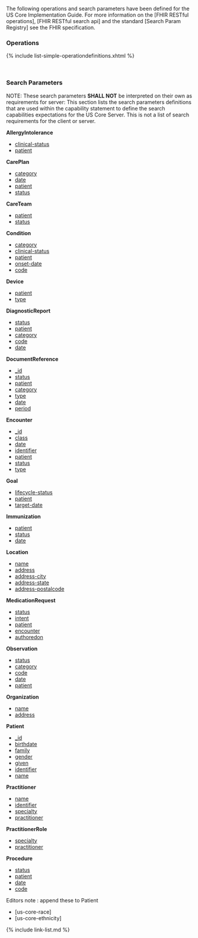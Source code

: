 The following operations and search parameters have been defined for the US Core Implementation Guide.  For more information on the [FHIR RESTful operations], [FHIR RESTful search api] and the standard [Search Param Registry] see the FHIR specification.

### Operations


  {% include list-simple-operationdefinitions.xhtml %}


<br />

### Search Parameters

NOTE: These search parameters **SHALL NOT** be interpreted on their own as requirements for server:
This section lists the search parameters definitions that are used within the capability statement to define the search capabilities expectations for the US Core Server.  This is not a list of search requirements for the client or server.


**AllergyIntolerance**
  - [clinical-status](SearchParameter-us-core-allergyintolerance-clinical-status.html)
  - [patient](SearchParameter-us-core-allergyintolerance-patient.html)

**CarePlan**
  - [category](SearchParameter-us-core-careplan-category.html)
  - [date](SearchParameter-us-core-careplan-date.html)
  - [patient](SearchParameter-us-core-careplan-patient.html)
  - [status](SearchParameter-us-core-careplan-status.html)

**CareTeam**
  - [patient](SearchParameter-us-core-careteam-patient.html)
  - [status](SearchParameter-us-core-careteam-status.html)

**Condition**
  - [category](SearchParameter-us-core-condition-category.html)
  - [clinical-status](SearchParameter-us-core-condition-clinical-status.html)
  - [patient](SearchParameter-us-core-condition-patient.html)
  - [onset-date](SearchParameter-us-core-condition-onset-date.html)
  - [code](SearchParameter-us-core-condition-code.html)

**Device**
  - [patient](SearchParameter-us-core-device-patient.html)
  - [type](SearchParameter-us-core-device-type.html)

**DiagnosticReport**
  - [status](SearchParameter-us-core-diagnosticreport-status.html)
  - [patient](SearchParameter-us-core-diagnosticreport-patient.html)
  - [category](SearchParameter-us-core-diagnosticreport-category.html)
  - [code](SearchParameter-us-core-diagnosticreport-code.html)
  - [date](SearchParameter-us-core-diagnosticreport-date.html)

**DocumentReference**
  - [_id](SearchParameter-us-core-documentreference-id.html)
  - [status](SearchParameter-us-core-documentreference-status.html)
  - [patient](SearchParameter-us-core-documentreference-patient.html)
  - [category](SearchParameter-us-core-documentreference-category.html)
  - [type](SearchParameter-us-core-documentreference-type.html)
  - [date](SearchParameter-us-core-documentreference-date.html)
  - [period](SearchParameter-us-core-documentreference-period.html)

**Encounter**
  - [_id](SearchParameter-us-core-encounter-id.html)
  - [class](SearchParameter-us-core-encounter-class.html)
  - [date](SearchParameter-us-core-encounter-date.html)
  - [identifier](SearchParameter-us-core-encounter-identifier.html)
  - [patient](SearchParameter-us-core-encounter-patient.html)
  - [status](SearchParameter-us-core-encounter-status.html)
  - [type](SearchParameter-us-core-encounter-type.html)

**Goal**
  - [lifecycle-status](SearchParameter-us-core-goal-lifecycle-status.html)
  - [patient](SearchParameter-us-core-goal-patient.html)
  - [target-date](SearchParameter-us-core-goal-target-date.html)

**Immunization**
  - [patient](SearchParameter-us-core-immunization-patient.html)
  - [status](SearchParameter-us-core-immunization-status.html)
  - [date](SearchParameter-us-core-immunization-date.html)

**Location**
  - [name](SearchParameter-us-core-location-name.html)
  - [address](SearchParameter-us-core-location-address.html)
  - [address-city](SearchParameter-us-core-location-address-city.html)
  - [address-state](SearchParameter-us-core-location-address-state.html)
  - [address-postalcode](SearchParameter-us-core-location-address-postalcode.html)

**MedicationRequest**
  - [status](SearchParameter-us-core-medicationrequest-status.html)
  - [intent](SearchParameter-us-core-medicationrequest-intent.html)
  - [patient](SearchParameter-us-core-medicationrequest-patient.html)
  - [encounter](SearchParameter-us-core-medicationrequest-encounter.html)
  - [authoredon](SearchParameter-us-core-medicationrequest-authoredon.html)

**Observation**
  - [status](SearchParameter-us-core-observation-status.html)
  - [category](SearchParameter-us-core-observation-category.html)
  - [code](SearchParameter-us-core-observation-code.html)
  - [date](SearchParameter-us-core-observation-date.html)
  - [patient](SearchParameter-us-core-observation-patient.html)

**Organization**
  - [name](SearchParameter-us-core-organization-name.html)
  - [address](SearchParameter-us-core-organization-address.html)

**Patient**
  - [_id](SearchParameter-us-core-patient-id.html)
  - [birthdate](SearchParameter-us-core-patient-birthdate.html)
  - [family](SearchParameter-us-core-patient-family.html)
  - [gender](SearchParameter-us-core-patient-gender.html)
  - [given](SearchParameter-us-core-patient-given.html)
  - [identifier](SearchParameter-us-core-patient-identifier.html)
  - [name](SearchParameter-us-core-patient-name.html)

**Practitioner**
  - [name](SearchParameter-us-core-practitioner-name.html)
  - [identifier](SearchParameter-us-core-practitioner-identifier.html)
  - [specialty](SearchParameter-us-core-practitionerrole-specialty.html)
  - [practitioner](SearchParameter-us-core-practitionerrole-practitioner.html)

**PractitionerRole**
  - [specialty](SearchParameter-us-core-practitionerrole-specialty.html)
  - [practitioner](SearchParameter-us-core-practitionerrole-practitioner.html)

**Procedure**
  - [status](SearchParameter-us-core-procedure-status.html)
  - [patient](SearchParameter-us-core-procedure-patient.html)
  - [date](SearchParameter-us-core-procedure-date.html)
  - [code](SearchParameter-us-core-procedure-code.html)



Editors note : append these to Patient
  - [us-core-race]
  - [us-core-ethnicity]

{% include link-list.md %}